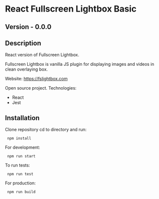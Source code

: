 # React Fullscreen Lightbox Basic
## Version - 0.0.0
## Description
React version of Fullscreen Lightbox.

Fullscreen Lightbox is vanilla JS plugin for displaying images and videos in clean overlaying box.

Website: https://fslightbox.com

Open source project. Technologies:
- React
- Jest

## Installation

Clone repository cd to directory and run:

```
 npm install
```

For development:
```
 npm run start
```

To run tests:
```
 npm run test
```

For production:
```
 npm run build
```

